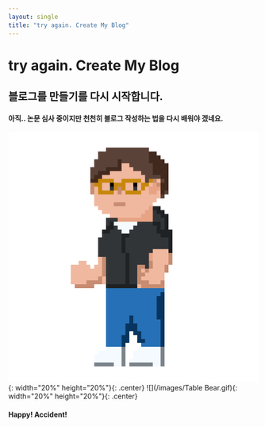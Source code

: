 ```yaml
---
layout: single
title: "try again. Create My Blog"
---
```

try again. Create My Blog 
===
블로그를 만들기를 다시 시작합니다.
---


#### 아직.. 논문 심사 중이지만 천천히 블로그 작성하는 법을 다시 배워야 겠네요.

![철!](/images/KEC_05.gif){: width="20%" height="20%"}{: .center} ![](/images/Table Bear.gif){: width="20%" height="20%"}{: .center}

#### Happy! Accident!